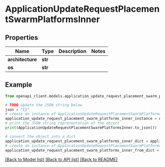 # ApplicationUpdateRequestPlacementSwarmPlatformsInner


## Properties

Name | Type | Description | Notes
------------ | ------------- | ------------- | -------------
**architecture** | **str** |  | 
**os** | **str** |  | 

## Example

```python
from openapi_client.models.application_update_request_placement_swarm_platforms_inner import ApplicationUpdateRequestPlacementSwarmPlatformsInner

# TODO update the JSON string below
json = "{}"
# create an instance of ApplicationUpdateRequestPlacementSwarmPlatformsInner from a JSON string
application_update_request_placement_swarm_platforms_inner_instance = ApplicationUpdateRequestPlacementSwarmPlatformsInner.from_json(json)
# print the JSON string representation of the object
print(ApplicationUpdateRequestPlacementSwarmPlatformsInner.to_json())

# convert the object into a dict
application_update_request_placement_swarm_platforms_inner_dict = application_update_request_placement_swarm_platforms_inner_instance.to_dict()
# create an instance of ApplicationUpdateRequestPlacementSwarmPlatformsInner from a dict
application_update_request_placement_swarm_platforms_inner_from_dict = ApplicationUpdateRequestPlacementSwarmPlatformsInner.from_dict(application_update_request_placement_swarm_platforms_inner_dict)
```
[[Back to Model list]](../README.md#documentation-for-models) [[Back to API list]](../README.md#documentation-for-api-endpoints) [[Back to README]](../README.md)


